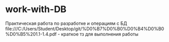 # work-with-DB
Практическая работа по разработке и операциям с БД
file:///C:/Users/Student/Desktop/git/%D0%B7%D0%B0%D0%B4%D0%B0%D0%B5%201.1-1.4.pdf - краткое тз для выполнения работы
